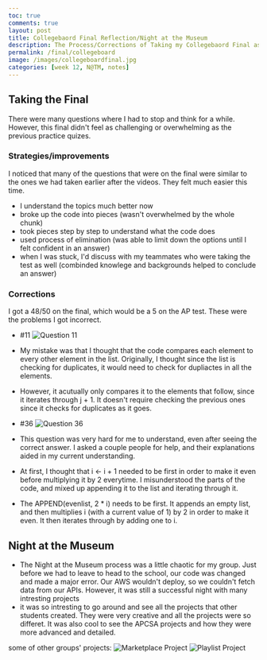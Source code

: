 ```yaml
---
toc: true
comments: true
layout: post
title: Collegebaord Final Reflection/Night at the Museum
description: The Process/Corrections of Taking my Collegebaord Final as well as aspects of Night at the Museum
permalink: /final/collegeboard
image: /images/collegeboardfinal.jpg
categories: [week 12, N@TM, notes]
---
```


## Taking the Final

There were many questions where I had to stop and think for a while. However, this final didn't feel as challenging or overwhelming as the previous practice quizes.

### Strategies/improvements
I noticed that many of the questions that were on the final were similar to the ones we had taken earlier after the videos. They felt much easier this time. 
 - I understand the topics much better now
 - broke up the code into pieces (wasn't overwhelmed by the whole chunk) 
 - took pieces step by step to understand what the code does
 - used process of elimination (was able to limit down the options until I felt confident in an answer)
 - when I was stuck, I'd discuss with my teammates who were taking the test as well (combinded knowlege and backgrounds helped to conclude an answer)

 ### Corrections
I got a 48/50 on the final, which would be a 5 on the AP test. These were the problems I got incorrect.
- #11 
![Question 11]({{site.baseurl}}/images/question11.jpg)
- My mistake was that I thought that the code compares each element to every other element in the list. Originally, I thought since the list is checking for duplicates, it would need to check for dupliactes in all the elements. 
- However, it acutually only compares it to the elements that follow, since it iterates through j + 1. It doesn't require checking the previous ones since it checks for duplicates as it goes.

- #36
![Question 36]({{site.baseurl}}/images/question36.jpg)
- This question was very hard for me to understand, even after seeing the correct answer. I asked a couple people for help, and their explanations aided in my current understanding.
- At first, I thought that i  <- i + 1 needed to be first in order to make it even before multiplying it by 2 everytime. I misunderstood the parts of the code, and mixed up appending it to the list and iterating through it. 
- The APPEND(evenlist, 2 * i) needs to be first. It appends an empty list, and then multiplies i (with a current value of 1) by 2 in order to make it even. It then iterates through by adding one to i.


## Night at the Museum
- The Night at the Museum process was a little chaotic for my group. Just before we had to leave to head to the school, our code was changed and made a major error. Our AWS wouldn't deploy, so we couldn't fetch data from our APIs. However, it was still a successful night with many intresting projects
- it was so intresting to go around and see all the projects that other students created. They were very creative and all the projects were so differet. It was also cool to see the APCSA projects and how they were more advanced and detailed.

some of other groups' projects:
![Marketplace Project]({{site.baseurl}}/images/FullSizeRender.jpg)
![Playlist Project]({{site.baseurl}}/images/IMG_7996.jpg)